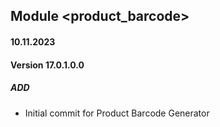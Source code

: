 ## Module <product_barcode>
#### 10.11.2023
#### Version 17.0.1.0.0
##### ADD
- Initial commit for Product Barcode Generator
